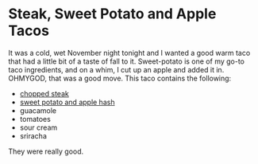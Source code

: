 Steak, Sweet Potato and Apple Tacos
==================================

It was a cold, wet November night tonight and I wanted a good warm taco that had a little bit of a taste of fall to it. Sweet-potato is one of my go-to taco ingredients, and on a whim, I cut up an apple and added it in. OHMYGOD, that was a good move. This taco contains the following:

* [chopped steak](/base_layers/chopped_steak.md)
* [sweet potato and apple hash](/mixins/sweet_potato_and_apple_hash.md)
* guacamole
* tomatoes
* sour cream
* sriracha

They were really good.